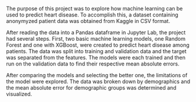 The purpose of this project was to explore how machine learning can be used to predict heart disease. To accomplish this, a dataset containing anonymyzed patient data was obtained from Kaggle in CSV format.

After reading the data into a Pandas dataframe in Jupyter Lab, the project had several steps. First, two basic machine learning models, one Random Forest and one with XGBoost, were created to predict heart disease among patients. The data was split into training and validation data and the target was separated from the features. The models were each trained and then run on the validation data to find their respective mean absolute errors.

After comparing the models and selecting the better one, the limitations of the model were explored. The data was broken down by demographics and the mean absolute error for demographic groups was determined and visualized.
